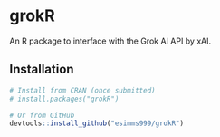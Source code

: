 # grokR

An R package to interface with the Grok AI API by xAI.

## Installation

```R
# Install from CRAN (once submitted)
# install.packages("grokR")

# Or from GitHub
devtools::install_github("esimms999/grokR")
